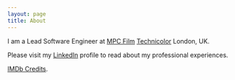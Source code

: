 ```yaml
---
layout: page
title: About
---
```

I am a Lead Software Engineer at [MPC Film](https://www.mpcfilm.com/) [Technicolor](https://www.technicolor.com/) London, UK.

Please visit my [LinkedIn](http://uk.linkedin.com/in/pierpaolociarravano/en) profile to read about my professional experiences.

[IMDb Credits](https://www.imdb.com/name/nm12271878/).
